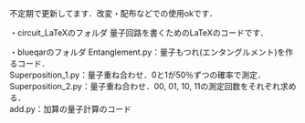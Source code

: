 不定期で更新してます．改変・配布などでの使用okです．

・circuit_LaTeXのフォルダ
量子回路を書くためのLaTeXのコードです．

・blueqarのフォルダ
Entanglement.py：量子もつれ(エンタングルメント)を作るコード．  
Superposition_1.py：量子重ね合わせ．0と1が50％ずつの確率で測定．  
Superposition_2.py：量子重ね合わせ．00, 01, 10, 11の測定回数をそれぞれ求める．  
add.py：加算の量子計算のコード  
